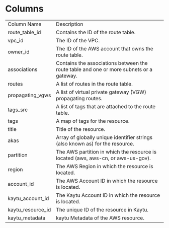 # Columns  

<table>
	<tr><td>Column Name</td><td>Description</td></tr>
	<tr><td>route_table_id</td><td>Contains the ID of the route table.</td></tr>
	<tr><td>vpc_id</td><td>The ID of the VPC.</td></tr>
	<tr><td>owner_id</td><td>The ID of the AWS account that owns the route table.</td></tr>
	<tr><td>associations</td><td>Contains the associations between the route table and one or more subnets or a gateway.</td></tr>
	<tr><td>routes</td><td>A list of routes in the route table.</td></tr>
	<tr><td>propagating_vgws</td><td>A list of virtual private gateway (VGW) propagating routes.</td></tr>
	<tr><td>tags_src</td><td>A list of tags that are attached to the route table.</td></tr>
	<tr><td>tags</td><td>A map of tags for the resource.</td></tr>
	<tr><td>title</td><td>Title of the resource.</td></tr>
	<tr><td>akas</td><td>Array of globally unique identifier strings (also known as) for the resource.</td></tr>
	<tr><td>partition</td><td>The AWS partition in which the resource is located (aws, aws-cn, or aws-us-gov).</td></tr>
	<tr><td>region</td><td>The AWS Region in which the resource is located.</td></tr>
	<tr><td>account_id</td><td>The AWS Account ID in which the resource is located.</td></tr>
	<tr><td>kaytu_account_id</td><td>The Kaytu Account ID in which the resource is located.</td></tr>
	<tr><td>kaytu_resource_id</td><td>The unique ID of the resource in Kaytu.</td></tr>
	<tr><td>kaytu_metadata</td><td>kaytu Metadata of the AWS resource.</td></tr>
</table>